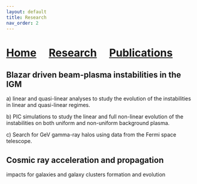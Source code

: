 ```yaml
---
layout: default
title: Research
nav_order: 2
---
```


# [Home](./)  &nbsp; &nbsp;  [Research](Research)  &nbsp; &nbsp;  [Publications](Pub) 


## Blazar driven beam-plasma instabilities in the IGM
  a) linear and quasi-linear analyses to study the evolution of the instabilities in linear and quasi-linear regimes.
  
  b) PIC simulations to study the linear and full non-linear evolution of the instabilities on both uniform and non-uniform background plasma.
  
  c) Search for GeV gamma-ray halos using data from the Fermi space telescope.


## Cosmic ray acceleration and propagation
  impacts for galaxies and galaxy clusters formation and evolution



